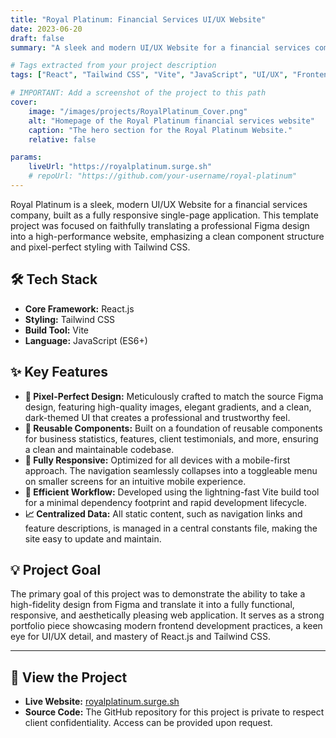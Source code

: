 ```yaml
---
title: "Royal Platinum: Financial Services UI/UX Website"
date: 2023-06-20
draft: false
summary: "A sleek and modern UI/UX Website for a financial services company, built with React.js and Tailwind CSS to translate a Figma design into a pixel-perfect, responsive website."

# Tags extracted from your project description
tags: ["React", "Tailwind CSS", "Vite", "JavaScript", "UI/UX", "Frontend", "Figma"]

# IMPORTANT: Add a screenshot of the project to this path
cover:
    image: "/images/projects/RoyalPlatinum_Cover.png"
    alt: "Homepage of the Royal Platinum financial services website"
    caption: "The hero section for the Royal Platinum Website."
    relative: false

params:
    liveUrl: "https://royalplatinum.surge.sh"
    # repoUrl: "https://github.com/your-username/royal-platinum"
---
```


Royal Platinum is a sleek, modern UI/UX Website for a financial services company, built as a fully responsive single-page application. This template project was focused on faithfully translating a professional Figma design into a high-performance website, emphasizing a clean component structure and pixel-perfect styling with Tailwind CSS.

## 🛠️ Tech Stack

* **Core Framework:** React.js
* **Styling:** Tailwind CSS
* **Build Tool:** Vite
* **Language:** JavaScript (ES6+)

## ✨ Key Features

* **🎨 Pixel-Perfect Design:** Meticulously crafted to match the source Figma design, featuring high-quality images, elegant gradients, and a clean, dark-themed UI that creates a professional and trustworthy feel.
* **🧱 Reusable Components:** Built on a foundation of reusable components for business statistics, features, client testimonials, and more, ensuring a clean and maintainable codebase.
* **📱 Fully Responsive:** Optimized for all devices with a mobile-first approach. The navigation seamlessly collapses into a toggleable menu on smaller screens for an intuitive mobile experience.
* **🚀 Efficient Workflow:** Developed using the lightning-fast Vite build tool for a minimal dependency footprint and rapid development lifecycle.
* **📈 Centralized Data:** All static content, such as navigation links and feature descriptions, is managed in a central constants file, making the site easy to update and maintain.

## 💡 Project Goal

The primary goal of this project was to demonstrate the ability to take a high-fidelity design from Figma and translate it into a fully functional, responsive, and aesthetically pleasing web application. It serves as a strong portfolio piece showcasing modern frontend development practices, a keen eye for UI/UX detail, and mastery of React.js and Tailwind CSS.

---

## 🚀 View the Project

* **Live Website:** [royalplatinum.surge.sh](https://royalplatinum.surge.sh)
* **Source Code:** The GitHub repository for this project is private to respect client confidentiality. Access can be provided upon request.